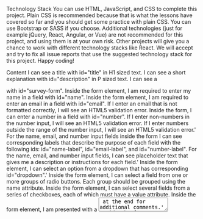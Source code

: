 Technology Stack
You can use HTML, JavaScript, and CSS to complete this project. Plain CSS is recommended because that is what the lessons have covered so far and you should get some practice with plain CSS. You can use Bootstrap or SASS if you choose. Additional technologies (just for example jQuery, React, Angular, or Vue) are not recommended for this project, and using them is at your own risk. Other projects will give you a chance to work with different technology stacks like React. We will accept and try to fix all issue reports that use the suggested technology stack for this project. Happy coding!

Content
  I can see a title with id="title" in H1 sized text.
  I can see a short explanation with id="description" in P sized text.
  I can see a <form> with id="survey-form".
  Inside the form element, I am required to enter my name in a field with id="name".
  Inside the form element, I am required to enter an email in a field with id="email".
  If I enter an email that is not formatted correctly, I will see an HTML5 validation error.
  Inside the form, I can enter a number in a field with id="number".
  If I enter non-numbers in the number input, I will see an HTML5 validation error.
  If I enter numbers outside the range of the number input, I will see an HTML5 validation error.'
  For the name, email, and number input fields inside the form I can see corresponding labels that describe the purpose of each field with the following ids: id="name-label",       id="email-label", and id="number-label".
  For the name, email, and number input fields, I can see placeholder text that gives me a description or instructions for each field.'
  Inside the form element, I can select an option from a dropdown that has corresponding id="dropdown".'
  Inside the form element, I can select a field from one or more groups of radio buttons. Each group should be grouped using the name attribute.
  Inside the form element, I can select several fields from a series of checkboxes, each of which must have a value attribute.
  Inside the form element, I am presented with a <textarea> at the end for additional comments.'
  Inside the form element, I am presented with a button with id="submit" to submit all my inputs.
Completed Project
  
  
  You can my project at:
  
         https://reymijares.github.io/survey_form/
